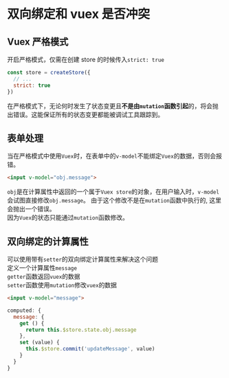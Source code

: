 # 双向绑定和 vuex 是否冲突

## Vuex 严格模式

开启严格模式，仅需在创建 store 的时候传入`strict: true`

````js
const store = createStore({
  // ...
  strict: true
})
````

在严格模式下，无论何时发生了状态变更且**不是由`mutation`函数引起**的，将会抛出错误。这能保证所有的状态变更都能被调试工具跟踪到。

## 表单处理

当在严格模式中使用`Vuex`时，在表单中的`v-model`不能绑定`Vuex`的数据，否则会报错。
````html
<input v-model="obj.message">
````
`obj`是在计算属性中返回的一个属于`Vuex store`的对象，在用户输入时，`v-model`会试图直接修改`obj.message`。
由于这个修改不是在`mutation`函数中执行的, 这里会抛出一个错误。<br>
因为`Vuex`的状态只能通过`mutation`函数修改。

## 双向绑定的计算属性

可以使用带有`setter`的双向绑定计算属性来解决这个问题<br>
定义一个计算属性`message`<br>
`getter`函数返回`vuex`的数据<br>
`setter`函数使用`mutation`修改`vuex`的数据<br>
````html
<input v-model="message">
````
````js
computed: {
  message: {
    get () {
      return this.$store.state.obj.message
    },
    set (value) {
      this.$store.commit('updateMessage', value)
    }
  }
}
````




